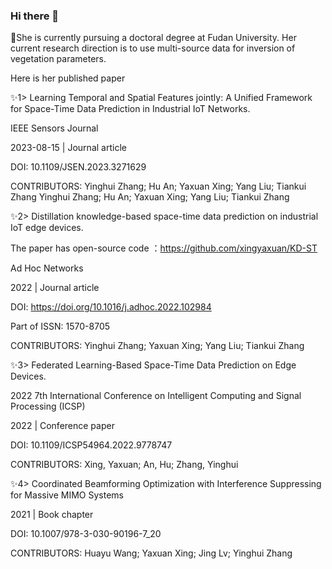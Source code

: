 ### Hi there 👋

🌱She is currently pursuing a doctoral degree at Fudan University. Her current research direction is to use multi-source data for inversion of vegetation parameters.

Here is her published paper



✨1>  Learning Temporal and Spatial Features jointly: A Unified Framework for Space-Time Data Prediction in Industrial IoT Networks.

IEEE Sensors Journal

2023-08-15 | Journal article

DOI: 10.1109/JSEN.2023.3271629

CONTRIBUTORS: Yinghui Zhang; Hu An; Yaxuan Xing; Yang Liu; Tiankui Zhang Yinghui Zhang; Hu An; Yaxuan Xing; Yang Liu; Tiankui Zhang



✨2>  Distillation knowledge-based space-time data prediction on industrial IoT edge devices.

The paper has open-source code ：https://github.com/xingyaxuan/KD-ST

Ad Hoc Networks

2022 | Journal article

DOI: https://doi.org/10.1016/j.adhoc.2022.102984

Part of ISSN: 1570-8705

CONTRIBUTORS: Yinghui Zhang; Yaxuan Xing; Yang Liu; Tiankui Zhang

✨3>  Federated Learning-Based Space-Time Data Prediction on Edge Devices.

2022 7th International Conference on Intelligent Computing and Signal Processing (ICSP)

2022 | Conference paper

DOI: 10.1109/ICSP54964.2022.9778747

CONTRIBUTORS: Xing, Yaxuan; An, Hu; Zhang, Yinghui


✨4>  Coordinated Beamforming Optimization with Interference Suppressing for Massive MIMO Systems

2021 | Book chapter

DOI: 10.1007/978-3-030-90196-7_20

CONTRIBUTORS: Huayu Wang; Yaxuan Xing; Jing Lv; Yinghui Zhang


<!--
**xingyaxuan/xingyaxuan** is a ✨ _special_ ✨ repository because its `README.md` (this file) appears on your GitHub profile.

Here are some ideas to get you started:

- 🔭 I’m currently working on ...
- 🌱 I’m currently learning ...
- 👯 I’m looking to collaborate on ...
- 🤔 I’m looking for help with ...
- 💬 Ask me about ...
- 📫 How to reach me: ...
- 😄 Pronouns: ...
- ⚡ Fun fact: ...
-->
